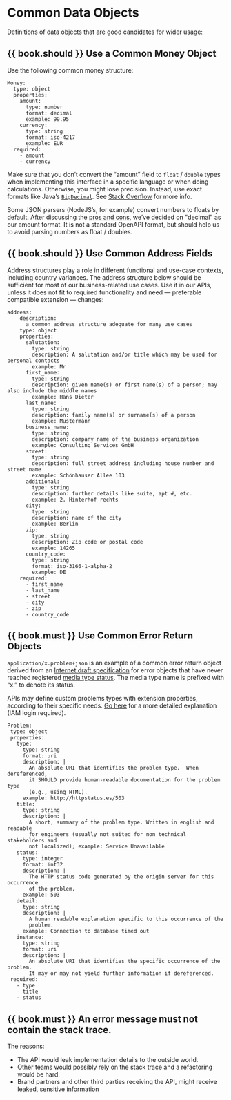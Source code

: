 # Common Data Objects

Definitions of data objects that are good candidates for wider usage:

## {{ book.should }} Use a Common Money Object

Use the following common money structure:

    Money:
      type: object
      properties:
        amount:
          type: number
          format: decimal
          example: 99.95
        currency:
          type: string
          format: iso-4217
          example: EUR
      required:
        - amount
        - currency

Make sure that you don’t convert the “amount” field to `float` / `double` types when implementing
this interface in a specific language or when doing calculations. Otherwise, you might lose
precision. Instead, use exact formats like
Java’s [`BigDecimal`](https://docs.oracle.com/javase/8/docs/api/java/math/BigDecimal.html).
See [Stack Overflow](http://stackoverflow.com/a/3730040/342852) for more info.

Some JSON parsers (NodeJS’s, for example) convert numbers to floats by default. After discussing the
[pros and cons](https://docs.google.com/spreadsheets/d/12wTj-2w39f69XZGwRDrosNc1yWPwQpGgEs_DCt5ODaQ),
we’ve decided on "decimal" as our amount format. It is not a standard OpenAPI format, but should
help us to avoid parsing numbers as float / doubles.

## {{ book.should }} Use Common Address Fields

Address structures play a role in different functional and use-case contexts, including country
variances. The address structure below should be sufficient for most of our business-related use
cases. Use it in our APIs, unless it does not fit to required functionality and need — preferable
compatible extension — changes:

    address:
        description:
          a common address structure adequate for many use cases
        type: object
        properties:
          salutation:
            type: string
            description: A salutation and/or title which may be used for personal contacts
            example: Mr
          first_name:
            type: string
            description: given name(s) or first name(s) of a person; may also include the middle names
            example: Hans Dieter
          last_name:
            type: string
            description: family name(s) or surname(s) of a person
            example: Mustermann
          business_name:
            type: string
            description: company name of the business organization
            example: Consulting Services GmbH
          street:
            type: string
            description: full street address including house number and street name
            example: Schönhauser Allee 103
          additional:
            type: string
            description: further details like suite, apt #, etc.
            example: 2. Hinterhof rechts
          city:
            type: string
            description: name of the city
            example: Berlin
          zip:
            type: string
            description: Zip code or postal code
            example: 14265
          country_code:
            type: string
            format: iso-3166-1-alpha-2
            example: DE
        required:
          - first_name
          - last_name
          - street
          - city
          - zip
          - country_code

## {{ book.must }} Use Common Error Return Objects

`application/x.problem+json` is an  example of a common error return object derived from an
[Internet draft specification](https://tools.ietf.org/html/draft-nottingham-http-problem-07) for
error objects that have never reached registered
[media type status](http://www.iana.org/assignments/media-types/media-types.xhtml#application).
The media type name is prefixed with “x.” to denote its status.

APIs may define custom problems types with extension properties, according to their specific needs.
[Go here](https://docs.pennybags.zalan.do/problems) for a more detailed explanation
(IAM login required).

    Problem:
     type: object
     properties:
       type:
         type: string
         format: uri
         description: |
           An absolute URI that identifies the problem type.  When dereferenced,
           it SHOULD provide human-readable documentation for the problem type
           (e.g., using HTML).
         example: http://httpstatus.es/503
       title:
         type: string
         description: |
           A short, summary of the problem type. Written in english and readable
           for engineers (usually not suited for non technical stakeholders and
           not localized); example: Service Unavailable
       status:
         type: integer
         format: int32
         description: |
           The HTTP status code generated by the origin server for this occurrence
           of the problem.
         example: 503
       detail:
         type: string
         description: |
           A human readable explanation specific to this occurrence of the
           problem.
         example: Connection to database timed out
       instance:
         type: string
         format: uri
         description: |
           An absolute URI that identifies the specific occurrence of the problem.
           It may or may not yield further information if dereferenced.
     required:
       - type
       - title
       - status


## {{ book.must }} An error message must not contain the stack trace.

The reasons:

* The API would leak implementation details to the outside world.
* Other teams would possibly rely on the stack trace and a refactoring would be hard.
* Brand partners and other third parties receiving the API, might receive leaked, sensitive
  information
